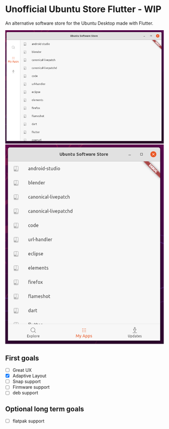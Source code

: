 # Unofficial Ubuntu Store Flutter - WIP

An alternative software store for the Ubuntu Desktop made with Flutter.

![](.github/assets/wide_layout.png)
![](.github/assets/narrow_layout.png)

## First goals

- [ ] Great UX
- [X] Adaptive Layout
- [ ] Snap support
- [ ] Firmware support
- [ ] deb support

## Optional long term goals

- [ ]  flatpak support


